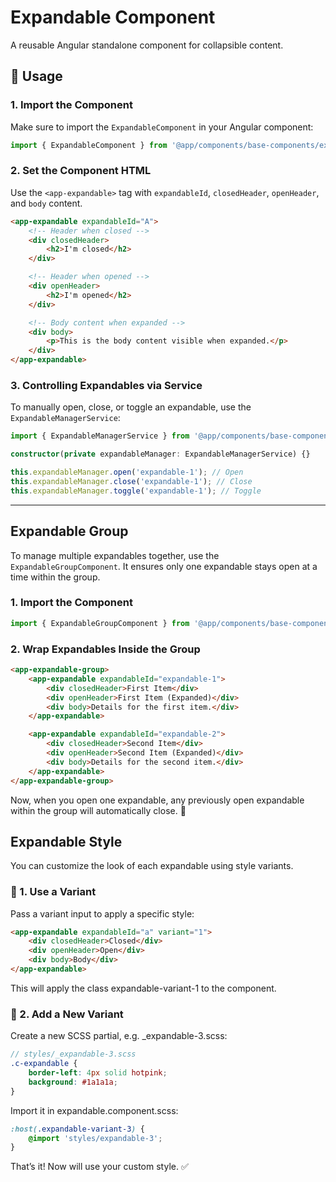 # Expandable Component

A reusable Angular standalone component for collapsible content.

## 🚀 Usage

### 1. Import the Component
Make sure to import the `ExpandableComponent` in your Angular component:

```typescript
import { ExpandableComponent } from '@app/components/base-components/expandable/expandable.component';
```

### 2. Set the Component HTML
Use the `<app-expandable>` tag with `expandableId`, `closedHeader`, `openHeader`, and `body` content.

```html
<app-expandable expandableId="A">
    <!-- Header when closed -->
    <div closedHeader>
        <h2>I'm closed</h2>
    </div>

    <!-- Header when opened -->
    <div openHeader>
        <h2>I'm opened</h2>
    </div>

    <!-- Body content when expanded -->
    <div body>
        <p>This is the body content visible when expanded.</p>
    </div>
</app-expandable>
```

### 3. Controlling Expandables via Service
To manually open, close, or toggle an expandable, use the `ExpandableManagerService`:

```typescript
import { ExpandableManagerService } from '@app/components/base-components/expandable-manager.service';

constructor(private expandableManager: ExpandableManagerService) {}

this.expandableManager.open('expandable-1'); // Open
this.expandableManager.close('expandable-1'); // Close
this.expandableManager.toggle('expandable-1'); // Toggle
```

---

## Expandable Group

To manage multiple expandables together, use the `ExpandableGroupComponent`. It ensures only one expandable stays open at a time within the group.

### 1. Import the Component
```typescript
import { ExpandableGroupComponent } from '@app/components/base-components/expandable/expandable-group.component';
```

### 2. Wrap Expandables Inside the Group
```html
<app-expandable-group>
    <app-expandable expandableId="expandable-1">
        <div closedHeader>First Item</div>
        <div openHeader>First Item (Expanded)</div>
        <div body>Details for the first item.</div>
    </app-expandable>

    <app-expandable expandableId="expandable-2">
        <div closedHeader>Second Item</div>
        <div openHeader>Second Item (Expanded)</div>
        <div body>Details for the second item.</div>
    </app-expandable>
</app-expandable-group>
```

Now, when you open one expandable, any previously open expandable within the group will automatically close. 🎉

## Expandable Style
You can customize the look of each expandable using style variants.

### 🔧 1. Use a Variant
Pass a variant input to apply a specific style:

```html
<app-expandable expandableId="a" variant="1">
    <div closedHeader>Closed</div>
    <div openHeader>Open</div>
    <div body>Body</div>
</app-expandable>
```

This will apply the class expandable-variant-1 to the component.

### 🎨 2. Add a New Variant
Create a new SCSS partial, e.g. _expandable-3.scss:

```scss
// styles/_expandable-3.scss
.c-expandable {
    border-left: 4px solid hotpink;
    background: #1a1a1a;
}
```

Import it in expandable.component.scss:

```scss
:host(.expandable-variant-3) {
    @import 'styles/expandable-3';
}
```

That’s it! Now <app-expandable variant="3"> will use your custom style. ✅
